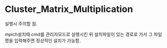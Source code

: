 # Cluster_Matrix_Multiplication

실행시 주의할 점.

mpich설치때 cmd를 관리자모드로 실행시킨 뒤 설치파일이 있는 경로로 가서 그 파일명을 입력해주면 정상적인 설치가 가능함.
